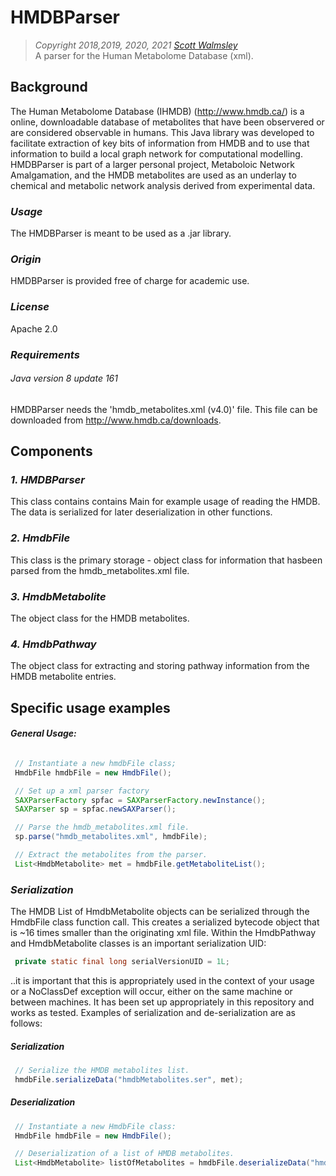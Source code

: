 # HMDBParser
> *Copyright 2018,2019, 2020, 2021 [Scott Walmsley](https://scottwalmsley.github.io)*
<br>A parser for the Human Metabolome Database (xml).

## Background
The Human Metabolome Database (IHMDB) (http://www.hmdb.ca/) is a online,
downloadable database of metabolites that have been observered or are
considered observable in humans. This Java library was developed to facilitate
extraction of key bits of information from HMDB and to use that information
to build a local graph network for computational modelling. HMDBParser is
part of a larger personal project, Metaboloic Network Amalgamation, and
the HMDB metabolites are used as an underlay to chemical and metabolic
network analysis derived from experimental data.

### *Usage*
The HMDBParser is meant to be used as a .jar library.

### *Origin*
HMDBParser is provided free of charge for academic use.

### *License*
Apache 2.0

### *Requirements*
###### *Java version 8 update 161*
HMDBParser needs the 'hmdb_metabolites.xml (v4.0)' file. This file can be
downloaded from http://www.hmdb.ca/downloads.

## Components
### *1. HMDBParser*
This class contains contains Main for example usage of reading the HMDB.
The data is serialized for later deserialization in other functions.

### *2. HmdbFile*
This class is the primary storage - object class for information that hasbeen parsed from the hmdb_metabolites.xml file.

### *3. HmdbMetabolite*
The object class for the HMDB metabolites.

### *4. HmdbPathway*
The object class for extracting and storing pathway information from the
HMDB metabolite entries.

## Specific usage examples

#### *General Usage:*
```java

 // Instantiate a new hmdbFile class;
 HmdbFile hmdbFile = new HmdbFile();

 // Set up a xml parser factory
 SAXParserFactory spfac = SAXParserFactory.newInstance();
 SAXParser sp = spfac.newSAXParser();

 // Parse the hmdb_metabolites.xml file.
 sp.parse("hmdb_metabolites.xml", hmdbFile);

 // Extract the metabolites from the parser.
 List<HmdbMetabolite> met = hmdbFile.getMetaboliteList();
 ```


### *Serialization*
The HMDB List of HmdbMetabolite objects can be serialized through the
HmdbFile class function call. This creates a serialized bytecode object that
is ~16 times smaller than the originating xml file.  Within the HmdbPathway
and HmdbMetabolite classes is an important serialization UID:
```java
 private static final long serialVersionUID = 1L;
 ```
..it is important that this is appropriately used in the context of your
usage or a NoClassDef exception will occur, either on the same machine or
between machines.  It has been set up appropriately in this repository
and works as tested.   Examples of serialization and de-serialization are
as follows:

##### *Serialization*
```java
 // Serialize the HMDB metabolites list.
 hmdbFile.serializeData("hmdbMetabolites.ser", met);
```

##### *Deserialization*
```java
 // Instantiate a new HmdbFile class:
 HmdbFile hmdbFile = new HmdbFile();

 // Deserialization of a list of HMDB metabolites.
 List<HmdbMetabolite> listOfMetabolites = hmdbFile.deserializeData("hmdbMetabolites.ser");
```



